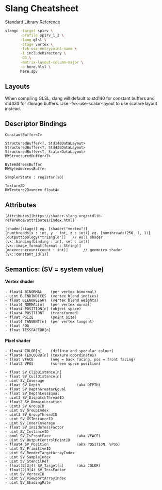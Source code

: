 # Slang Cheatsheet

[Standard Library Reference](https://shader-slang.org/stdlib-reference/index.html)

```bash
slangc -target spirv \
       -profile spirv_1_2 \
       -lang glsl \
       -stage vertex \
       -fvk-use-entrypoint-name \
       -I includeDirectory \
       -O3 \
       -matrix-layout-column-major \
       -o here.hlsl \
       here.spv
```

## Layouts

When compiling GLSL, slang will default to std140 for constant buffers and std430 for storage buffers.
Use -fvk-use-scalar-layout to use scalare layout instead.

## Descriptor Bindings

        


    ConstantBuffer<T>

    StructuredBuffer<T, Std140DataLayout>
    StructuredBuffer<T, Std430DataLayout>
    StructuredBuffer<T, ScalarDataLayout>
    RWStructuredBuffer<T>

    ByteAddressBuffer
    RWByteAddressBuffer

    SamplerState : register(s0)

    Texture2D
    RWTexture2D<unorm float4>

## Attributes

    [Attributes](https://shader-slang.org/stdlib-reference/attributes/index.html)

    [shader(stage)] eg. [shader("vertex")]
    [numthreads(x : int, y : int, z : int)] eg. [numthreads(256, 1, 1)]
    [outputtopology("triangle")]   // Hull shader
    [vk::binding(binding : int, set : int)] 
    [vk::image_format(format : String)]
    [maxvertexcount(count : int)]       // geometry shader
    [vk::constant_id(1)]

## Semantics: (SV = system value)

#### Vertex shader

    - float4 BINORMAL    (per vertex binormal)
    - uint BLENDINDICES  (vertex blend indices)
    - float BLENDWEIGHT  (vertex blend weights)
    - float4 NORMAL[n]   (per vertex normal)
    - float4 POSITION[n] (object space)
    - float4 POSITIONT   (transformed)
    - float PSIZE        (point size)
    - float4 TANGENT[n]  (per vertex tangent)
    - float FOG
    - float TESSFACTOR[n]

#### Pixel shader   
    - float4 COLOR[n]    (diffuse and specular colour)
    - float4 TEXCOORD[n] (texture coordinates)
    - float VFACE        (neg = back facing, pos = front facing)
    - float2 VPOS        (screen space position)

    - float SV_ClipDistance[n]
    - float SV_CullDistance[n]
    - uint SV_Coverage
    - float SV_Depth                 (aka DEPTH)
    - float SV_DepthGreaterEqual
    - float SV_DepthLessEqual
    - uint3 SV_DispatchThreadID
    - float2 SV_DomainLocation
    - uint3 SV_GroupID
    - uint SV_GroupIndex
    - uint3 SV_GroupThreadID
    - uint SV_GSInstanceID
    - uint SV_InnerCoverage
    - float SV_InsideTessFactor
    - uint SV_InstanceID
    - bool SV_IsFrontFace            (aka VFACE)
    - uint SV_OutputControlPointID
    - float4 SV_Position             (aka POSITION, VPOS)
    - uint SV_PrimitiveID
    - uint SV_RenderTargetArrayIndex
    - uint SV_SampleIndex
    - uint SV_StencilRef
    - float(2|3|4) SV_Target[n]      (aka COLOR)
    - float(2|3|4) SV_TessFactor
    - uint SV_VertexID
    - uint SV_ViewportArrayIndex
    - uint SV_ShadingRate
